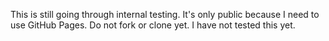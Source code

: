 This is still going through internal testing. It's only public because I need to use GitHub Pages. Do not fork or clone yet. I have not tested this yet.
